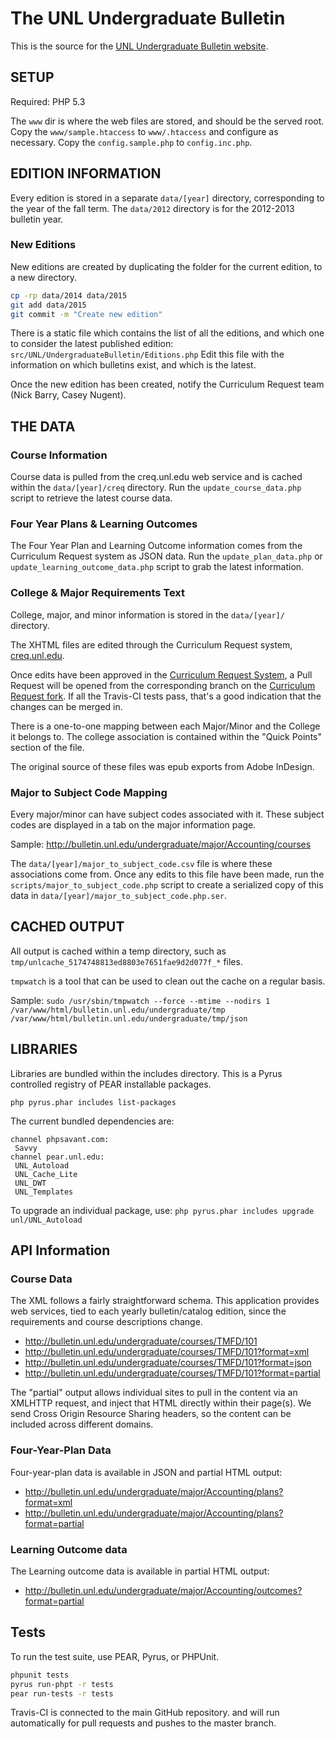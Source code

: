 # The UNL Undergraduate Bulletin

This is the source for the [UNL Undergraduate Bulletin website](http://bulletin.unl.edu/undergraduate/).

## SETUP

Required:
PHP 5.3

The `www` dir is where the web files are stored, and should be the served root.
Copy the `www/sample.htaccess` to `www/.htaccess` and configure as necessary.
Copy the `config.sample.php` to `config.inc.php`.

## EDITION INFORMATION

Every edition is stored in a separate `data/[year]` directory, corresponding to the year of the fall term.
The `data/2012` directory is for the 2012-2013 bulletin year.

### New Editions

New editions are created by duplicating the folder for the current edition, to a new directory.
```bash
cp -rp data/2014 data/2015
git add data/2015
git commit -m "Create new edition"
```

There is a static file which contains the list of all the editions, and which one to consider the latest 
published edition: `src/UNL/UndergraduateBulletin/Editions.php`
Edit this file with the information on which bulletins exist, and which is the latest.

Once the new edition has been created, notify the Curriculum Request team (Nick Barry, Casey Nugent).

## THE DATA

### Course Information
Course data is pulled from the creq.unl.edu web service and is cached within 
the `data/[year]/creq` directory. Run the `update_course_data.php` script to retrieve the latest course
data.

### Four Year Plans & Learning Outcomes

The Four Year Plan and Learning Outcome information comes from the Curriculum Request system as JSON data.
Run the `update_plan_data.php` or `update_learning_outcome_data.php` script to grab the latest information.

### College & Major Requirements Text
College, major, and minor information is stored in the `data/[year]/` directory.

The XHTML files are edited through the Curriculum Request system, [creq.unl.edu](https://creq.unl.edu/).

Once edits have been approved in the [Curriculum Request System](http://creq.unl.edu/),
a Pull Request will be opened from the corresponding branch on the
[Curriculum Request fork](https://github.com/unl-creq/UNL_UndergraduateBulletin/).
If all the Travis-CI tests pass, that's a good indication that the changes can be merged in.

There is a one-to-one mapping between each Major/Minor and the College it belongs to.
The college association is contained within the "Quick Points" section of the file.

The original source of these files was epub exports from Adobe InDesign.

### Major to Subject Code Mapping

Every major/minor can have subject codes associated with it. These subject codes are displayed in a tab on the major information page.

Sample: http://bulletin.unl.edu/undergraduate/major/Accounting/courses

The `data/[year]/major_to_subject_code.csv` file is where these associations come from. Once any edits to this file have been made, run the `scripts/major_to_subject_code.php` script to create a serialized copy of this data in `data/[year]/major_to_subject_code.php.ser`.

## CACHED OUTPUT

All output is cached within  a temp directory, such as 
`tmp/unlcache_5174748813ed8803e7651fae9d2d077f_*` files.

`tmpwatch` is a tool that can be used to clean out the cache on a regular basis.

Sample:
`sudo /usr/sbin/tmpwatch --force --mtime --nodirs 1 /var/www/html/bulletin.unl.edu/undergraduate/tmp  /var/www/html/bulletin.unl.edu/undergraduate/tmp/json`


## LIBRARIES
Libraries are bundled within the includes directory. This is a Pyrus controlled
registry of PEAR installable packages.

`php pyrus.phar includes list-packages`

The current bundled dependencies are:
```
channel phpsavant.com:
 Savvy
channel pear.unl.edu:
 UNL_Autoload
 UNL_Cache_Lite
 UNL_DWT
 UNL_Templates
```

To upgrade an individual package, use:
`php pyrus.phar includes upgrade unl/UNL_Autoload`

## API Information

### Course Data
The XML follows a fairly straightforward schema. This application provides web services,
tied to each yearly bulletin/catalog edition, since the requirements and course descriptions change.

* http://bulletin.unl.edu/undergraduate/courses/TMFD/101
* http://bulletin.unl.edu/undergraduate/courses/TMFD/101?format=xml
* http://bulletin.unl.edu/undergraduate/courses/TMFD/101?format=json
* http://bulletin.unl.edu/undergraduate/courses/TMFD/101?format=partial

The "partial" output allows individual sites to pull in the content via an XMLHTTP request, and inject that HTML directly within their page(s). We send Cross Origin Resource Sharing headers, so the content can be included across different domains.

### Four-Year-Plan Data

Four-year-plan data is available in JSON and partial HTML output:

* http://bulletin.unl.edu/undergraduate/major/Accounting/plans?format=xml
* http://bulletin.unl.edu/undergraduate/major/Accounting/plans?format=partial

### Learning Outcome data

The Learning outcome data is available in partial HTML output:

* http://bulletin.unl.edu/undergraduate/major/Accounting/outcomes?format=partial

## Tests

To run the test suite, use PEAR, Pyrus, or PHPUnit.
```bash
phpunit tests
pyrus run-phpt -r tests
pear run-tests -r tests
```

Travis-CI is connected to the main GitHub repository. and will run automatically for pull requests and pushes to the master branch.
